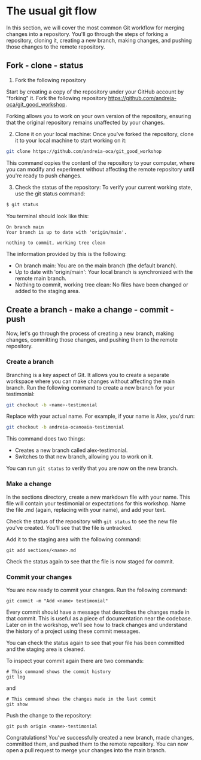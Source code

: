# The usual git flow

In this section, we will cover the most common Git workflow for merging changes into a repository. You'll go through the steps of forking a repository, cloning it, creating a new branch, making changes, and pushing those changes to the remote repository.

## Fork - clone - status

1. Fork the following repository

Start by creating a copy of the repository under your GitHub account by "forking" it. Fork the following repository https://github.com/andreia-oca/git_good_workshop.

Forking allows you to work on your own version of the repository, ensuring that the original repository remains unaffected by your changes.

2. Clone it on your local machine:
Once you've forked the repository, clone it to your local machine to start working on it:

```bash
git clone https://github.com/andreia-oca/git_good_workshop
```

This command copies the content of the repository to your computer, where you can modify and experiment without affecting the remote repository until you're ready to push changes.

3. Check the status of the repository:
To verify your current working state, use the git status command:

```bash
$ git status
```

You terminal should look like this:

```
On branch main
Your branch is up to date with 'origin/main'.

nothing to commit, working tree clean
```

The information provided by this is the following:
* On branch main: You are on the main branch (the default branch).
* Up to date with 'origin/main': Your local branch is synchronized with the remote main branch.
* Nothing to commit, working tree clean: No files have been changed or added to the staging area.

## Create a branch - make a change - commit - push

Now, let's go through the process of creating a new branch, making changes, committing those changes, and pushing them to the remote repository.

### Create a branch

Branching is a key aspect of Git. It allows you to create a separate workspace where you can make changes without affecting the main branch. Run the following command to create a new branch for your testimonial:

```bash
git checkout -b <name>-testimonial
```

Replace <name> with your actual name. For example, if your name is Alex, you'd run:
```bash
git checkout -b andreia-ocanoaia-testimonial
```

This command does two things:

* Creates a new branch called alex-testimonial.
* Switches to that new branch, allowing you to work on it.

You can run `git status` to verify that you are now on the new branch.


### Make a change

In the sections directory, create a new markdown file with your name. This file will contain your testimonial or expectations for this workshop. Name the file <name>.md (again, replacing <name> with your name), and add your text.

Check the status of the repository with `git status` to see the new file you've created. You'll see that the file is untracked.

Add it to the staging area with the following command:

```
git add sections/<name>.md
```

Check the status again to see that the file is now staged for commit.


### Commit your changes

You are now ready to commit your changes. Run the following command:
```
git commit -m "Add <name> testimonial"
```
Every commit should have a message that describes the changes made in that commit. This is useful as a piece of documentation near the codebase. Later on in the workshop, we'll see how to track changes and understand the history of a project using these commit messages.

You can check the status again to see that your file has been committed and the staging area is cleaned.

To inspect your commit again there are two commands:
```
# This command shows the commit history
git log
```

and
```
# This command shows the changes made in the last commit
git show
```

Push the change to the repository:

```
git push origin <name>-testimonial
```

Congratulations! You've successfully created a new branch, made changes, committed them, and pushed them to the remote repository. You can now open a pull request to merge your changes into the main branch.

